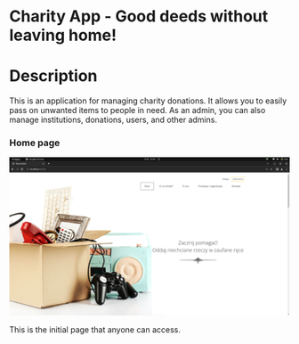# Charity App - Good deeds without leaving home!

# Description

This is an application for managing charity donations. It allows you to easily pass on unwanted items to people in need. As an admin, you can also manage institutions, donations, users, and other admins.

### Home page

![home-page](images/home_page.png)

This is the initial page that anyone can access.



